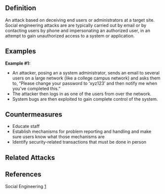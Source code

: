 ## Definition

An attack based on deceiving end users or administrators at a target
site. Social engineering attacks are are typically carried out by email
or by contacting users by phone and impersonating an authorized user, in
an attempt to gain unauthorized access to a system or application.

## Examples

**Example \#1:**

  - An attacker, posing an a system administrator, sends an email to
    several users on a large network (like a college campus network) and
    asks them to, “Please change your password to ‘xyz123’ and then
    notify me when you've completed this.”
  - The attacker then logs in as one of the users from over the network.
  - System bugs are then exploited to gain complete control of the
    system.

## Countermeasures

  - Educate staff
  - Establish mechanisms for problem reporting and handling and make
    sure users know what those mechanisms are
  - Identify security-related transactions that must be done in person

## Related Attacks

## References

Social Engineering
[1](http://en.wikipedia.org/wiki/Social_engineering_\(computer_security\)#Quid_pro_quo)